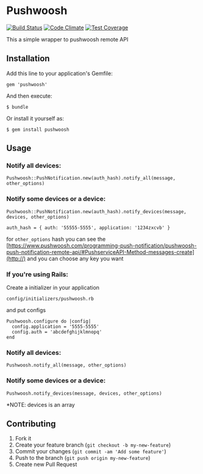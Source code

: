 Pushwoosh
=========
[![Build Status](https://travis-ci.org/pedroandrade/pushwoosh.svg?branch=master)](https://travis-ci.org/pedroandrade/pushwoosh)
[![Code Climate](https://codeclimate.com/github/pedroandrade/pushwoosh/badges/gpa.svg)](https://codeclimate.com/github/pedroandrade/pushwoosh)
[![Test Coverage](https://codeclimate.com/github/pedroandrade/pushwoosh/badges/coverage.svg)](https://codeclimate.com/github/pedroandrade/pushwoosh)

This a simple wrapper to pushwoosh remote API

## Installation

Add this line to your application's Gemfile:

    gem 'pushwoosh'

And then execute:

    $ bundle

Or install it yourself as:

    $ gem install pushwoosh

## Usage

### Notify all devices:
```
Pushwoosh::PushNotification.new(auth_hash).notify_all(message, other_options)
```

### Notify some devices or a device:
```
Pushwoosh::PushNotification.new(auth_hash).notify_devices(message, devices, other_options)
```

```auth_hash = { auth: '55555-5555', application: '1234zxcvb' }```

for ```other_options``` hash you can see the [https://www.pushwoosh.com/programming-push-notification/pushwoosh-push-notification-remote-api/#PushserviceAPI-Method-messages-create](http://) and you can choose any key you want

### If you're using Rails:

Create a initializer in your application

```
config/initializers/pushwoosh.rb
```
and put configs

```
Pushwoosh.configure do |config|
  config.application = '5555-5555'
  config.auth = 'abcdefghijklmnopq'
end
```

### Notify all devices:
```
Pushwoosh.notify_all(message, other_options)
```

### Notify some devices or a device:
```
Pushwoosh.notify_devices(message, devices, other_options)
```

*NOTE: devices is an array

## Contributing

1. Fork it
2. Create your feature branch (`git checkout -b my-new-feature`)
3. Commit your changes (`git commit -am 'Add some feature'`)
4. Push to the branch (`git push origin my-new-feature`)
5. Create new Pull Request
